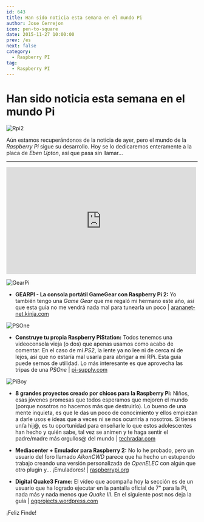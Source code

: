 ```yaml
---
id: 643
title: Han sido noticia esta semana en el mundo Pi
author: Jose Cerrejon
icon: pen-to-square
date: 2015-11-27 10:00:00
prev: /es
next: false
category:
  - Raspberry PI
tag:
  - Raspberry PI
---
```


# Han sido noticia esta semana en el mundo Pi

![Rpi2](/images/2015/11/rpi2_in_hands.jpg)

Aún estamos recuperándonos de la noticia de ayer, pero el mundo de la *Raspberry Pi* sigue su desarrollo. Hoy se lo dedicaremos enteramente a la placa de *Eben Upton*, así que pasa sin llamar...

- - -
<iframe width="500" height="281" src="https://www.youtube.com/embed/9-uqkaTKKF8?rel=0&amp;showinfo=0" frameborder="0" allowfullscreen></iframe>

![GearPi](/images/2015/11/gearPi.png)

* **GEARPI - La consola portátil GameGear con Raspberry Pi 2:** Yo también tengo una *Game Gear* que me regaló mi hermano este año, así que esta guía no me vendrá nada mal para tunearla un poco | [arananet-net.kinja.com](http://arananet-net.kinja.com/gearpi-la-consola-portatil-gamegear-con-raspberry-pi-1742518721?rev=1447518753878)

![PSOne](/images/2015/11/PiStation.png)

* **Construye tu propia Raspberry PiStation:** Todos tenemos una videoconsola vieja (o dos) que apenas usamos como acabo de comentar. En el caso de mi *PS2*, la lente ya no lee ni de cerca ni de lejos, así que no estaría mal usarla para abrigar a mi RPi. Esta guía puede sernos de utilidad. Lo más interesante es que aprovecha las tripas de una *PSOne* | [pi-supply.com](https://www.pi-supply.com/make/build-raspberry-pistation/?v=04c19fa1e772)

![PiBoy](/images/2015/11/boy_proyect.png)

* **8 grandes proyectos creado por chicos para la Raspberry Pi:** Niños, esas jóvenes promesas que todos esperamos que mejoren el mundo (porque nosotros no hacemos más que destruirlo). Lo bueno de una mente inquieta, es que le das un poco de conocimiento y ellos empiezan a darle usos e ideas que a veces ni se nos ocurriría a nosotros. Si tienes un/a hij@, es tu oportunidad para enseñarle lo que estos adolescentes han hecho y quién sabe, tal vez se animen y te haga sentir el padre/madre más orgullos@ del mundo | [techradar.com](http://www.techradar.com/news/computing/8-great-raspberry-pi-projects-created-by-kids-1143243)

* **Mediacenter + Emulador para Raspberry 2:** No lo he probado, pero un usuario del foro llamado *AikonCWD* parece que ha hecho un estupendo trabajo creando una versión personalizada de *OpenELEC* con algún que otro plugin y... ¡Emuladores! | [raspberrypi.org](https://www.raspberrypi.org/forums/viewtopic.php?f=76&t=126203)

* **Digital Quake3 Frame:** El vídeo que acompaña hoy la sección es de un usuario que ha logrado ejecutar en la pantalla oficial de 7" para la Pi, nada más y nada menos que *Quake III*. En el siguiente post nos deja la guía | [ogprojects.wordpress.com](https://ogprojects.wordpress.com/digital-quake3-frame/)

¡Feliz Finde!